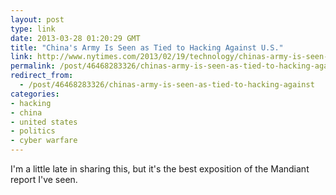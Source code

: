 ```yaml
---
layout: post
type: link
date: 2013-03-28 01:20:29 GMT
title: "China's Army Is Seen as Tied to Hacking Against U.S."
link: http://www.nytimes.com/2013/02/19/technology/chinas-army-is-seen-as-tied-to-hacking-against-us.html?pagewanted=all
permalink: /post/46468283326/chinas-army-is-seen-as-tied-to-hacking-against
redirect_from: 
  - /post/46468283326/chinas-army-is-seen-as-tied-to-hacking-against
categories:
- hacking
- china
- united states
- politics
- cyber warfare
---
```

<p>I'm a little late in sharing this, but it's the best exposition of the Mandiant report I've seen.</p>